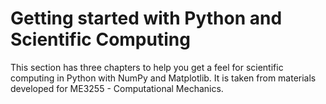 # Getting started with Python and Scientific Computing

This section has three chapters to help you get a feel for scientific
computing in Python with NumPy and Matplotlib. It is taken from
materials developed for ME3255 - Computational Mechanics. 
